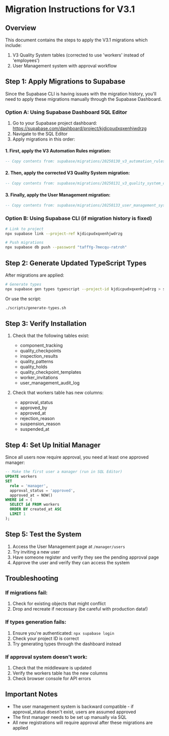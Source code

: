 # Migration Instructions for V3.1

## Overview
This document contains the steps to apply the V3.1 migrations which include:
1. V3 Quality System tables (corrected to use 'workers' instead of 'employees')
2. User Management system with approval workflow

## Step 1: Apply Migrations to Supabase

Since the Supabase CLI is having issues with the migration history, you'll need to apply these migrations manually through the Supabase Dashboard.

### Option A: Using Supabase Dashboard SQL Editor

1. Go to your Supabase project dashboard: https://supabase.com/dashboard/project/kjdicpudxqxenhjwdrzg
2. Navigate to the SQL Editor
3. Apply migrations in this order:

#### 1. First, apply the V3 Automation Rules migration:
```sql
-- Copy contents from: supabase/migrations/20250130_v3_automation_rules.sql
```

#### 2. Then, apply the corrected V3 Quality System migration:
```sql
-- Copy contents from: supabase/migrations/20250131_v3_quality_system_corrected.sql
```

#### 3. Finally, apply the User Management migration:
```sql
-- Copy contents from: supabase/migrations/20250133_user_management_system.sql
```

### Option B: Using Supabase CLI (if migration history is fixed)

```bash
# Link to project
npx supabase link --project-ref kjdicpudxqxenhjwdrzg

# Push migrations
npx supabase db push --password "taffYg-7mecqu-ratroh"
```

## Step 2: Generate Updated TypeScript Types

After migrations are applied:

```bash
# Generate types
npx supabase gen types typescript --project-id kjdicpudxqxenhjwdrzg > src/types/database.ts
```

Or use the script:
```bash
./scripts/generate-types.sh
```

## Step 3: Verify Installation

1. Check that the following tables exist:
   - component_tracking
   - quality_checkpoints
   - inspection_results
   - quality_patterns
   - quality_holds
   - quality_checkpoint_templates
   - worker_invitations
   - user_management_audit_log

2. Check that workers table has new columns:
   - approval_status
   - approved_by
   - approved_at
   - rejection_reason
   - suspension_reason
   - suspended_at

## Step 4: Set Up Initial Manager

Since all users now require approval, you need at least one approved manager:

```sql
-- Make the first user a manager (run in SQL Editor)
UPDATE workers 
SET 
  role = 'manager',
  approval_status = 'approved',
  approved_at = NOW()
WHERE id = (
  SELECT id FROM workers 
  ORDER BY created_at ASC 
  LIMIT 1
);
```

## Step 5: Test the System

1. Access the User Management page at `/manager/users`
2. Try inviting a new user
3. Have someone register and verify they see the pending approval page
4. Approve the user and verify they can access the system

## Troubleshooting

### If migrations fail:
1. Check for existing objects that might conflict
2. Drop and recreate if necessary (be careful with production data!)

### If types generation fails:
1. Ensure you're authenticated: `npx supabase login`
2. Check your project ID is correct
3. Try generating types through the dashboard instead

### If approval system doesn't work:
1. Check that the middleware is updated
2. Verify the workers table has the new columns
3. Check browser console for API errors

## Important Notes

- The user management system is backward compatible - if approval_status doesn't exist, users are assumed approved
- The first manager needs to be set up manually via SQL
- All new registrations will require approval after these migrations are applied